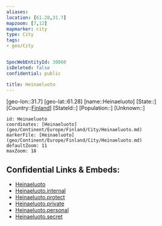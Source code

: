 ```yaml
---
aliases: 
location: [61.28,31.7]
mapzoom: [7,12] 
mapmarker: city 
type: City
tags:
- geo/City


SpocWebEntityId: 30860
isDeleted: false
confidential: public

title: Heinaeluoto
---
```

[geo-lon::31.7]
[geo-lat::61.28]
[name::Heinaeluoto]
[State::]
[Country::[Finland](geo/Continent/Europe/Finland.md)]
[StateId::]
[Population::]
[Unknown::]


```leaflet
id: Heinaeluoto
coordinates: [Heinaeluoto](geo/Continent/Europe/Finland/City/Heinaeluoto.md)
markerFile: [Heinaeluoto](geo/Continent/Europe/Finland/City/Heinaeluoto.md)
defaultZoom: 11 
maxZoom: 18
```


## Confidential Links & Embeds: 
- [Heinaeluoto](../../../../../../_public/geo/Continent/Europe/Finland/City/Heinaeluoto.md) 
- [Heinaeluoto.internal](../../../../../../_internal/geo/Continent/Europe/Finland/City/Heinaeluoto.internal.md) 
- [Heinaeluoto.protect](../../../../../../_protect/geo/Continent/Europe/Finland/City/Heinaeluoto.protect.md) 
- [Heinaeluoto.private](../../../../../../_private/geo/Continent/Europe/Finland/City/Heinaeluoto.private.md) 
- [Heinaeluoto.personal](../../../../../../_personal/geo/Continent/Europe/Finland/City/Heinaeluoto.personal.md) 
- [Heinaeluoto.secret](../../../../../../_secret/geo/Continent/Europe/Finland/City/Heinaeluoto.secret.md) 
